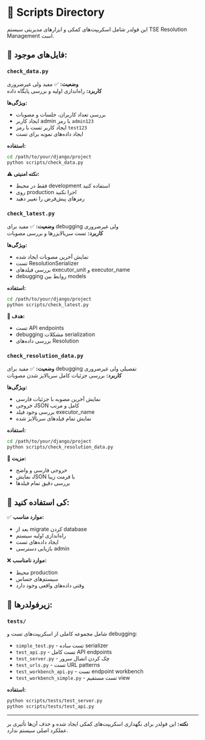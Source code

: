 # 📁 Scripts Directory

این فولدر شامل اسکریپت‌های کمکی و ابزارهای مدیریتی سیستم TSE Resolution Management است.

## 📄 فایل‌های موجود:

### `check_data.py`
**وضعیت:** ✅ مفید ولی غیرضروری  
**کاربرد:** راه‌اندازی اولیه و بررسی پایگاه داده

**ویژگی‌ها:**
- بررسی تعداد کاربران، جلسات و مصوبات
- ایجاد کاربر admin با رمز `admin123`
- ایجاد کاربر تست با رمز `test123`
- ایجاد داده‌های نمونه برای تست

**استفاده:**
```bash
cd /path/to/your/django/project
python scripts/check_data.py
```

**⚠️ نکته امنیتی:**
- فقط در محیط development استفاده کنید
- روی production اجرا نکنید
- رمزهای پیش‌فرض را تغییر دهید

### `check_latest.py`
**وضعیت:** ✅ مفید برای debugging ولی غیرضروری  
**کاربرد:** تست سریالایزرها و بررسی مصوبات

**ویژگی‌ها:**
- نمایش آخرین مصوبات ایجاد شده
- تست ResolutionSerializer
- بررسی فیلدهای executor_unit و executor_name
- debugging روابط بین models

**استفاده:**
```bash
cd /path/to/your/django/project
python scripts/check_latest.py
```

**🎯 هدف:**
- تست API endpoints
- debugging مشکلات serialization
- بررسی داده‌های Resolution

### `check_resolution_data.py`
**وضعیت:** ✅ مفید برای debugging تفصیلی ولی غیرضروری  
**کاربرد:** بررسی جزئیات کامل سریالایز شدن مصوبات

**ویژگی‌ها:**
- نمایش آخرین مصوبه با جزئیات فارسی
- خروجی JSON کامل و مرتب
- بررسی وجود فیلد executor_name
- نمایش تمام فیلدهای سریالایز شده

**استفاده:**
```bash
cd /path/to/your/django/project
python scripts/check_resolution_data.py
```

**🎯 مزیت:**
- خروجی فارسی و واضح
- نمایش JSON با فرمت زیبا
- بررسی دقیق تمام فیلدها

## 🎯 کی استفاده کنید:

✅ **موارد مناسب:**
- بعد از migrate کردن database
- راه‌اندازی اولیه سیستم
- ایجاد داده‌های تست
- بازیابی دسترسی admin

❌ **موارد نامناسب:**
- محیط production
- سیستم‌های حساس
- وقتی داده‌های واقعی وجود دارد

## 📂 زیرفولدرها:

### `tests/`
شامل مجموعه کاملی از اسکریپت‌های تست و debugging:
- `simple_test.py` - تست ساده serializer
- `test_api.py` - تست کامل API endpoints
- `test_server.py` - چک کردن اتصال سرور
- `test_urls.py` - تست URL patterns
- `test_workbench_api.py` - تست endpoint workbench
- `test_workbench_simple.py` - تست مستقیم view

**استفاده:**
```bash
python scripts/tests/test_server.py
python scripts/tests/test_api.py
```

---
**نکته:** این فولدر برای نگهداری اسکریپت‌های کمکی ایجاد شده و حذف آن‌ها تأثیری بر عملکرد اصلی سیستم ندارد. 